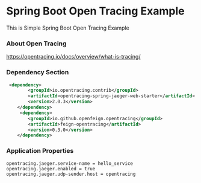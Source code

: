 # Spring Boot Open Tracing Example

This is Simple Spring Boot Open Tracing Example

### About Open Tracing

https://opentracing.io/docs/overview/what-is-tracing/

### Dependency Section
```xml 
 <dependency>
        <groupId>io.opentracing.contrib</groupId>
        <artifactId>opentracing-spring-jaeger-web-starter</artifactId>
        <version>2.0.3</version>
    </dependency>
     <dependency>
        <groupId>io.github.openfeign.opentracing</groupId>
        <artifactId>feign-opentracing</artifactId>
        <version>0.3.0</version>
    </dependency>
```
### Application Properties
```
opentracing.jaeger.service-name = hello_service
opentracing.jaeger.enabled = true
opentracing.jaeger.udp-sender.host = opentracing
```